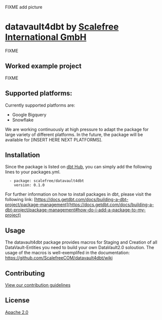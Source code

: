 FIXME add picture

# datavault4dbt by [Scalefree International GmbH](https://www.scalefree.com)

FIXME
## Worked example project
FIXME

## Supported platforms:
Currently supported platforms are:
* Google Bigquery
* Snowflake

We are working continuously at high pressure to adapt the package for large variety of different platforms. In the future, the package will be available for [INSERT HERE NEXT PLATFORMS].

## Installation
Since the package is listed on [dbt Hub](https://hub.getdbt.com/), you can simply add the following lines to your packages.yml. 

      - package: scalefree/datavault4dbt
        version: 0.1.0

For further information on how to install packages in dbt, please visit the following link: 
[https://docs.getdbt.com/docs/building-a-dbt-project/package-management](https://docs.getdbt.com/docs/building-a-dbt-project/package-management#how-do-i-add-a-package-to-my-project)

## Usage
The datavault4dbt package provides macros for Staging and Creation of all DataVault-Entities you need to build your own DataVault2.0 soloution. The usage of the macros is well-exemplifed in the documentation: https://github.com/ScalefreeCOM/datavault4dbt/wiki

## Contributing
[View our contribution guidelines](CONTRIBUTING.md)

## License
[Apache 2.0](LICENSE.md)
